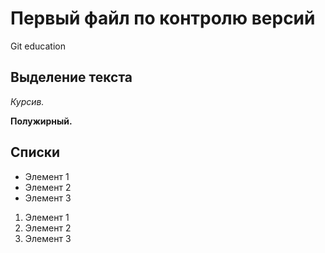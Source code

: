# Первый файл по контролю версий

Git education

## Выделение текста
*Курсив.*

**Полужирный.**

## Списки

* Элемент 1
* Элемент 2
* Элемент 3

1. Элемент 1
2. Элемент 2
3. Элемент 3